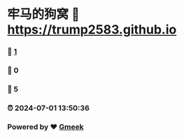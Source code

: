# 牢马的狗窝 :link: https://trump2583.github.io 
### :page_facing_up: [1](https://trump2583.github.io/tag.html) 
### :speech_balloon: 0 
### :hibiscus: 5 
### :alarm_clock: 2024-07-01 13:50:36 
### Powered by :heart: [Gmeek](https://github.com/Meekdai/Gmeek)
